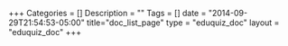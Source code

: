 +++
Categories = []
Description = ""
Tags = []
date = "2014-09-29T21:54:53-05:00"
title="doc_list_page"
type = "eduquiz_doc"
layout = "eduquiz_doc"
+++

